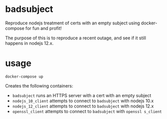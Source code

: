 # badsubject

Reproduce nodejs treatment of certs with an empty subject using docker-compose
for fun and profit!

The purpose of this is to reproduce a recent outage, and see if it still
happens in nodejs 12.x.

# usage

```
docker-compose up
```

Creates the following containers:

* `badsubject` runs an HTTPS server with a cert with an empty subject
* `nodejs_10_client` attempts to connect to `badsubject` with nodejs 10.x
* `nodejs_12_client` attempts to connect to `badsubject` with nodejs 12.x
* `openssl_client` attempts to connect to `badsubject` with `openssl s_client`

